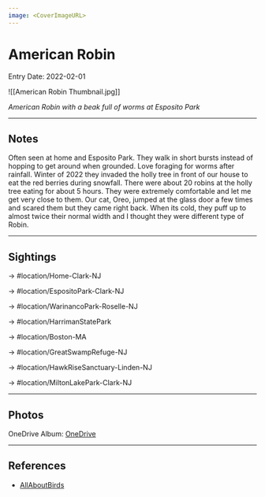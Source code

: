 ```yaml
---
image: <CoverImageURL>
---
```


# American Robin
Entry Date: 2022-02-01


![[American Robin Thumbnail.jpg]]

*American Robin with a beak full of worms at Esposito Park*

---------------------------------------------------------------
## Notes
Often seen at home and Esposito Park. They walk in short bursts instead of hopping to get around when grounded. Love foraging for worms after rainfall. Winter of 2022 they invaded the holly tree in front of our house to eat the red berries during snowfall. There were about 20 robins at the holly tree eating for about 5 hours. They were extremely comfortable and let me get very close to them. Our cat, Oreo, jumped at the glass door a few times and scared them but they came right back. When its cold, they puff up to almost twice their normal width and I thought they were different type of Robin.

---------------------------------------------------------------
## Sightings

-> #location/Home-Clark-NJ 

-> #location/EspositoPark-Clark-NJ 

-> #location/WarinancoPark-Roselle-NJ 

-> #location/HarrimanStatePark 

-> #location/Boston-MA 

-> #location/GreatSwampRefuge-NJ 

-> #location/HawkRiseSanctuary-Linden-NJ 

-> #location/MiltonLakePark-Clark-NJ 


---------------------------------------------------------------
## Photos
OneDrive Album: [OneDrive](https://1drv.ms/u/s!AvaIuMdCo_w-x1QUFgjfRUX4fg31?e=64ko1w)


---------------------------------------------------------------
## References
- [AllAboutBirds](https://www.allaboutbirds.org/guide/American_Robin/overview)